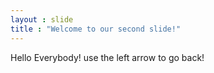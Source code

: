 ```yaml
---
layout : slide
title : "Welcome to our second slide!" 
---
```

Hello Everybody!
use the left arrow to go back!
